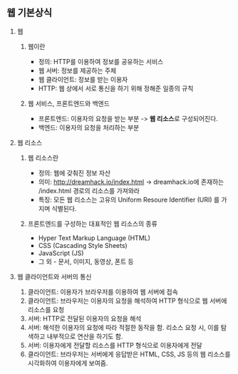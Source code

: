 ## 웹 기본상식
1. 웹

    1) 웹이란
   
         * 정의: HTTP를 이용하여 정보를 공유하는 서비스
         * 웹 서버: 정보를 제공하는 주체
         * 웹 클라이언트: 정보를 받는 이용자
         * HTTP: 웹 상에서 서로 통신을 하기 위해 정해준 일종의 규칙

    2) 웹 서비스, 프론트엔드와 백엔드
   
         * 프론트엔드: 이용자의 요청을 받는 부분 -> **웹 리소스**로 구성되어진다.
         * 백엔드: 이용자의 요청을 처리하는 부분

2. 웹 리소스

    1) 웹 리소스란
   
         * 정의: 웹에 갖춰진 정보 자산
         * 의미: http://dreamhack.io/index.html -> dreamhack.io에 존재하는 /index.html 경로의 리소스를 가져와라
         * 특징: 모든 웹 리소스는 고유의 Uniform Resoure Identifier (URI) 를 가지며 식별된다.

    2) 프론트엔드를 구성하는 대표적인 웹 리소스의 종류
   
         * Hyper Text Markup Language (HTML)
         * CSS (Cascading Style Sheets)
         * JavaScript (JS)
         * 그 외 - 문서, 이미지, 동영상, 폰트 등

3. 웹 클라이언트와 서버의 통신

    1) 클라이언트: 이용자가 브라우저를 이용하여 웹 서버에 접속
    2) 클라이언트: 브라우저는 이용자의 요청을 해석하여 HTTP 형식으로 웹 서버에 리소스를 요청
    3) 서버: HTTP로 전달된 이용자의 요청을 해석
    4) 서버: 해석한 이용자의 요청에 따라 적절한 동작을 함. 리소스 요청 시, 이를 탐색하고 내부적으로 연산을 하기도 함.
    5) 서버: 이용자에게 전달할 리소스를 HTTP 형식으로 이용자에게 전달
    6) 클라이언트: 브라우저는 서버에게 응답받은 HTML, CSS, JS 등의 웹 리소스를 시각화하여 이용자에게 보여줌.

   

       

